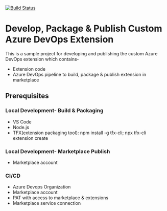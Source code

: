[![Build Status](https://dev.azure.com/bahrinipun/demo-azuredevops-extension/_apis/build/status/build-package-publish-extension?branchName=main)](https://dev.azure.com/bahrinipun/demo-azuredevops-extension/_build/latest?definitionId=60&branchName=main)

# Develop, Package & Publish Custom Azure DevOps Extension
This is a sample project for developing and publishing the custom Azure DevOps extension which contains-
- Extension code 
- Azure DevOps pipeline to build, package & publish extension in marketplace

## Prerequisites
### Local Development- Build & Packaging
- VS Code
- Node.js 
- TFX(extension packaging tool): npm install -g tfx-cli; npx tfx-cli extension create

### Local Development- Marketplace Publish
- Marketplace account

### CI/CD
- Azure Devops Organization
- Marketplace account
- PAT with access to marketplace & extensions
- Marketplace service connection
